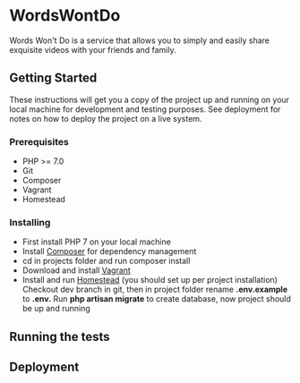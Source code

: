 # WordsWontDo
Words Won't Do is a service that allows you to simply and easily share 
exquisite videos with your friends and family.
## Getting Started
These instructions will get you a copy of the project up and running on your local machine for development and testing purposes. See deployment for notes on how to deploy the project on a live system.
### Prerequisites
 * PHP >= 7.0
 * Git
 * Composer
 * Vagrant
 * Homestead
### Installing
 * First install PHP 7 on your local machine
 * Install [Composer](https://getcomposer.org) for dependency management
 * cd in projects folder and run composer install
 * Download and install [Vagrant](https://www.vagrantup.com/downloads.html)
 * Install and run [Homestead](https://laravel.com/docs/5.5/homestead#introduction)  (you should set up per project installation)
Checkout dev branch in git, then in project folder rename **.env.example** to **.env.**
Run **php artisan migrate** to create database, now project should be up and running

## Running the tests

## Deployment
